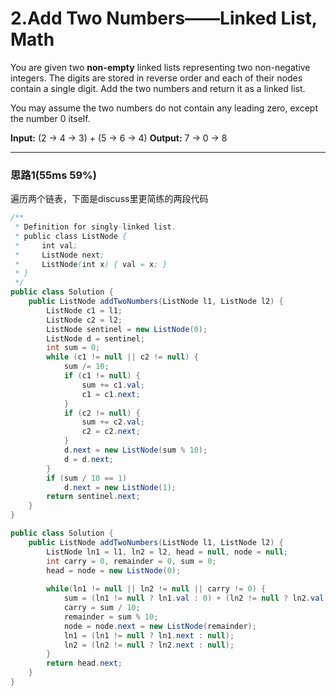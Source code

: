 # 2.Add Two Numbers——Linked List, Math

You are given two **non-empty** linked lists representing two non-negative integers. The digits are stored in reverse order and each of their nodes contain a single digit. Add the two numbers and return it as a linked list.

You may assume the two numbers do not contain any leading zero, except the number 0 itself.

**Input:** (2 -> 4 -> 3) + (5 -> 6 -> 4)
**Output:** 7 -> 0 -> 8

---

### 思路1(55ms 59%)

遍历两个链表，下面是discuss里更简练的两段代码

```java
/**
 * Definition for singly-linked list.
 * public class ListNode {
 *     int val;
 *     ListNode next;
 *     ListNode(int x) { val = x; }
 * }
 */
public class Solution {
    public ListNode addTwoNumbers(ListNode l1, ListNode l2) {
        ListNode c1 = l1;
        ListNode c2 = l2;
        ListNode sentinel = new ListNode(0);
        ListNode d = sentinel;
        int sum = 0;
        while (c1 != null || c2 != null) {
            sum /= 10;
            if (c1 != null) {
                sum += c1.val;
                c1 = c1.next;
            }
            if (c2 != null) {
                sum += c2.val;
                c2 = c2.next;
            }
            d.next = new ListNode(sum % 10);
            d = d.next;
        }
        if (sum / 10 == 1)
            d.next = new ListNode(1);
        return sentinel.next;
    }
}
```

```java
public class Solution {
    public ListNode addTwoNumbers(ListNode l1, ListNode l2) {
        ListNode ln1 = l1, ln2 = l2, head = null, node = null;
        int carry = 0, remainder = 0, sum = 0;
        head = node = new ListNode(0);
        
        while(ln1 != null || ln2 != null || carry != 0) {
            sum = (ln1 != null ? ln1.val : 0) + (ln2 != null ? ln2.val : 0) + carry;
            carry = sum / 10;
            remainder = sum % 10;
            node = node.next = new ListNode(remainder);
            ln1 = (ln1 != null ? ln1.next : null);
            ln2 = (ln2 != null ? ln2.next : null);
        }
        return head.next;
    }
}
```

